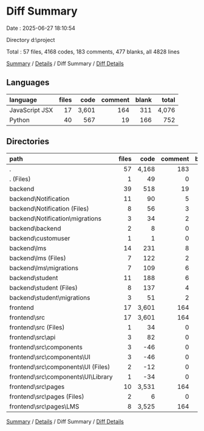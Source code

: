 # Diff Summary

Date : 2025-06-27 18:10:54

Directory d:\\project

Total : 57 files,  4168 codes, 183 comments, 477 blanks, all 4828 lines

[Summary](results.md) / [Details](details.md) / Diff Summary / [Diff Details](diff-details.md)

## Languages
| language | files | code | comment | blank | total |
| :--- | ---: | ---: | ---: | ---: | ---: |
| JavaScript JSX | 17 | 3,601 | 164 | 311 | 4,076 |
| Python | 40 | 567 | 19 | 166 | 752 |

## Directories
| path | files | code | comment | blank | total |
| :--- | ---: | ---: | ---: | ---: | ---: |
| . | 57 | 4,168 | 183 | 477 | 4,828 |
| . (Files) | 1 | 49 | 0 | 8 | 57 |
| backend | 39 | 518 | 19 | 158 | 695 |
| backend\\Notification | 11 | 90 | 5 | 39 | 134 |
| backend\\Notification (Files) | 8 | 56 | 3 | 25 | 84 |
| backend\\Notification\\migrations | 3 | 34 | 2 | 14 | 50 |
| backend\\backend | 2 | 8 | 0 | 1 | 9 |
| backend\\customuser | 1 | 1 | 0 | 0 | 1 |
| backend\\lms | 14 | 231 | 8 | 73 | 312 |
| backend\\lms (Files) | 7 | 122 | 2 | 35 | 159 |
| backend\\lms\\migrations | 7 | 109 | 6 | 38 | 153 |
| backend\\student | 11 | 188 | 6 | 45 | 239 |
| backend\\student (Files) | 8 | 137 | 4 | 31 | 172 |
| backend\\student\\migrations | 3 | 51 | 2 | 14 | 67 |
| frontend | 17 | 3,601 | 164 | 311 | 4,076 |
| frontend\\src | 17 | 3,601 | 164 | 311 | 4,076 |
| frontend\\src (Files) | 1 | 34 | 0 | 1 | 35 |
| frontend\\src\\api | 3 | 82 | 0 | 19 | 101 |
| frontend\\src\\components | 3 | -46 | 0 | 7 | -39 |
| frontend\\src\\components\\UI | 3 | -46 | 0 | 7 | -39 |
| frontend\\src\\components\\UI (Files) | 2 | -12 | 0 | 1 | -11 |
| frontend\\src\\components\\UI\\Library | 1 | -34 | 0 | 6 | -28 |
| frontend\\src\\pages | 10 | 3,531 | 164 | 284 | 3,979 |
| frontend\\src\\pages (Files) | 2 | 6 | 0 | 0 | 6 |
| frontend\\src\\pages\\LMS | 8 | 3,525 | 164 | 284 | 3,973 |

[Summary](results.md) / [Details](details.md) / Diff Summary / [Diff Details](diff-details.md)